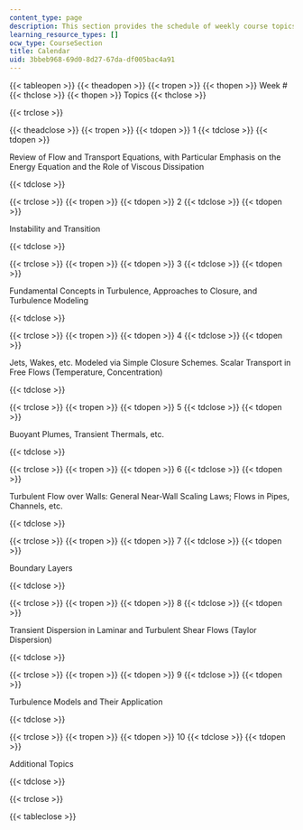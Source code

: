 ```yaml
---
content_type: page
description: This section provides the schedule of weekly course topics.
learning_resource_types: []
ocw_type: CourseSection
title: Calendar
uid: 3bbeb968-69d0-8d27-67da-df005bac4a91
---
```


{{< tableopen >}}
{{< theadopen >}}
{{< tropen >}}
{{< thopen >}}
Week #
{{< thclose >}}
{{< thopen >}}
Topics
{{< thclose >}}

{{< trclose >}}

{{< theadclose >}}
{{< tropen >}}
{{< tdopen >}}
1
{{< tdclose >}}
{{< tdopen >}}


Review of Flow and Transport Equations, with Particular Emphasis on the Energy Equation and the Role of Viscous Dissipation


{{< tdclose >}}

{{< trclose >}}
{{< tropen >}}
{{< tdopen >}}
2
{{< tdclose >}}
{{< tdopen >}}


Instability and Transition


{{< tdclose >}}

{{< trclose >}}
{{< tropen >}}
{{< tdopen >}}
3
{{< tdclose >}}
{{< tdopen >}}


Fundamental Concepts in Turbulence, Approaches to Closure, and Turbulence Modeling


{{< tdclose >}}

{{< trclose >}}
{{< tropen >}}
{{< tdopen >}}
4
{{< tdclose >}}
{{< tdopen >}}


Jets, Wakes, etc. Modeled via Simple Closure Schemes. Scalar Transport in Free Flows (Temperature, Concentration)


{{< tdclose >}}

{{< trclose >}}
{{< tropen >}}
{{< tdopen >}}
5
{{< tdclose >}}
{{< tdopen >}}


Buoyant Plumes, Transient Thermals, etc.


{{< tdclose >}}

{{< trclose >}}
{{< tropen >}}
{{< tdopen >}}
6
{{< tdclose >}}
{{< tdopen >}}


Turbulent Flow over Walls: General Near-Wall Scaling Laws; Flows in Pipes, Channels, etc.


{{< tdclose >}}

{{< trclose >}}
{{< tropen >}}
{{< tdopen >}}
7
{{< tdclose >}}
{{< tdopen >}}


Boundary Layers


{{< tdclose >}}

{{< trclose >}}
{{< tropen >}}
{{< tdopen >}}
8
{{< tdclose >}}
{{< tdopen >}}


Transient Dispersion in Laminar and Turbulent Shear Flows (Taylor Dispersion)


{{< tdclose >}}

{{< trclose >}}
{{< tropen >}}
{{< tdopen >}}
9
{{< tdclose >}}
{{< tdopen >}}


Turbulence Models and Their Application


{{< tdclose >}}

{{< trclose >}}
{{< tropen >}}
{{< tdopen >}}
10
{{< tdclose >}}
{{< tdopen >}}


Additional Topics


{{< tdclose >}}

{{< trclose >}}

{{< tableclose >}}